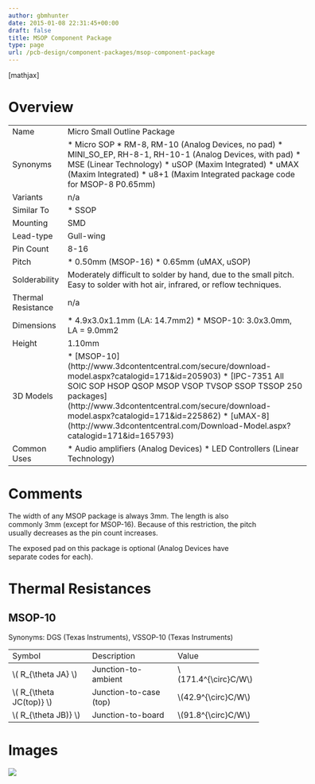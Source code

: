 ```yaml
---
author: gbmhunter
date: 2015-01-08 22:31:45+00:00
draft: false
title: MSOP Component Package
type: page
url: /pcb-design/component-packages/msop-component-package
---
```


[mathjax]

# Overview

<table style="width: 600px;" ><tbody ><tr >
<td >Name
</td>
<td >Micro Small Outline Package
</td></tr><tr >
<td >Synonyms
</td>
<td >  * Micro SOP  * RM-8, RM-10 (Analog Devices, no pad)  * MINI_SO_EP, RH-8-1, RH-10-1 (Analog Devices, with pad)  * MSE (Linear Technology)  * uSOP (Maxim Integrated)  * uMAX (Maxim Integrated)  * u8+1 (Maxim Integrated package code for MSOP-8 P0.65mm)
</td></tr><tr >
<td >Variants
</td>
<td >n/a
</td></tr><tr >
<td >Similar To
</td>
<td >  * SSOP
</td></tr><tr >
<td >Mounting
</td>
<td >SMD
</td></tr><tr >
<td >Lead-type
</td>
<td >Gull-wing
</td></tr><tr >
<td >Pin Count
</td>
<td >8-16
</td></tr><tr >
<td >Pitch
</td>
<td >  * 0.50mm (MSOP-16)  * 0.65mm (uMAX, uSOP)
</td></tr><tr >
<td >Solderability
</td>
<td >Moderately difficult to solder by hand, due to the small pitch. Easy to solder with hot air, infrared, or reflow techniques.
</td></tr><tr >
<td >Thermal Resistance
</td>
<td >n/a
</td></tr><tr >
<td >Dimensions
</td>
<td >  * 4.9x3.0x1.1mm (LA: 14.7mm2)  * MSOP-10: 3.0x3.0mm, LA = 9.0mm2 
</td></tr><tr >
<td >Height
</td>
<td >1.10mm
</td></tr><tr >
<td >3D Models
</td>
<td >  * [MSOP-10](http://www.3dcontentcentral.com/secure/download-model.aspx?catalogid=171&id=205903)  * [IPC-7351 All SOIC SOP HSOP QSOP MSOP VSOP TVSOP SSOP TSSOP 250 packages](http://www.3dcontentcentral.com/secure/download-model.aspx?catalogid=171&id=225862)  * [uMAX-8](http://www.3dcontentcentral.com/Download-Model.aspx?catalogid=171&id=165793)
</td></tr><tr >
<td >Common Uses
</td>
<td >  * Audio amplifiers (Analog Devices)  * LED Controllers (Linear Technology)
</td></tr></tbody></table>

# **Comments**

The width of any MSOP package is always 3mm. The length is also commonly 3mm (except for MSOP-16). Because of this restriction, the pitch usually decreases as the pin count increases.

The exposed pad on this package is optional (Analog Devices have separate codes for each).

# Thermal Resistances

## MSOP-10

Synonyms: DGS (Texas Instruments), VSSOP-10 (Texas Instruments)

<table ><tr >
<td >Symbol
</td>
<td >Description
</td>
<td >Value
</td></tr><tbody ><tr >
<td >\( R_{\theta JA} \)
</td>
<td >Junction-to-ambient
</td>
<td >\(171.4^{\circ}C/W\)
</td></tr><tr >
<td >\( R_{\theta JC(top)} \)
</td>
<td >Junction-to-case (top)
</td>
<td >\(42.9^{\circ}C/W\)
</td></tr><tr >
<td >\( R_{\theta JB)} \)
</td>
<td >Junction-to-board
</td>
<td >\(91.8^{\circ}C/W\)
</td></tr></tbody></table>

# **Images**

![](http://blog.mbedded.ninja/nextgen-attach_to_post/preview/id--5082)


